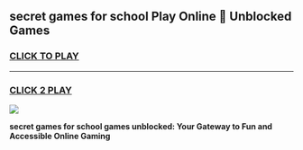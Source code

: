 
## secret games for school Play Online 👋 Unblocked Games
<h3>
<a href="https://news.freeplayer.one?title=secret_games_for_school&ref=17GH">CLICK TO PLAY</a></h3>
<hr>

<h3>
<a href="https://news.freeplayer.one?title=secret_games_for_school&ref=17GH">CLICK 2 PLAY</a>
  
</h3>

<a href="https://news.freeplayer.one?title=secret_games_for_school&ref=17GH/"><img src="https://clearcache.store/games.png"></a>


**secret games for school games unblocked: Your Gateway to Fun and Accessible Online Gaming**
